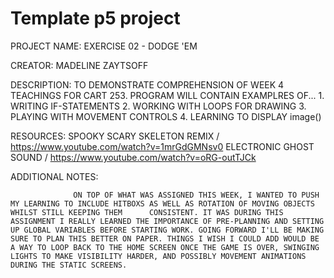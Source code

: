 # Template p5 project

PROJECT NAME:     EXERCISE 02 - DODGE 'EM

CREATOR:          MADELINE ZAYTSOFF

DESCRIPTION:      TO DEMONSTRATE COMPREHENSION OF WEEK 4 TEACHINGS FOR CART 253. PROGRAM WILL CONTAIN EXAMPLRES OF...
                    1. WRITING IF-STATEMENTS
                    2. WORKING WITH LOOPS FOR DRAWING
                    3. PLAYING WITH MOVEMENT CONTROLS
                    4. LEARNING TO DISPLAY image()

RESOURCES:        SPOOKY SCARY SKELETON REMIX / https://www.youtube.com/watch?v=1mrGdGMNsv0
                  ELECTRONIC GHOST SOUND / https://www.youtube.com/watch?v=oRG-outTJCk

ADDITIONAL NOTES:

                  ON TOP OF WHAT WAS ASSIGNED THIS WEEK, I WANTED TO PUSH MY LEARNING TO INCLUDE HITBOXS AS WELL AS ROTATION OF MOVING OBJECTS WHILST STILL KEEPING THEM      CONSISTENT. IT WAS DURING THIS ASSIGNMENT I REALLY LEARNED THE IMPORTANCE OF PRE-PLANNING AND SETTING UP GLOBAL VARIABLES BEFORE STARTING WORK. GOING FORWARD I'LL BE MAKING SURE TO PLAN THIS BETTER ON PAPER. THINGS I WISH I COULD ADD WOULD BE A WAY TO LOOP BACK TO THE HOME SCREEN ONCE THE GAME IS OVER, SWINGING LIGHTS TO MAKE VISIBILITY HARDER, AND POSSIBLY MOVEMENT ANIMATIONS DURING THE STATIC SCREENS.
